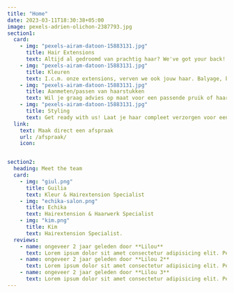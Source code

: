 ```yaml
---
title: "Home"
date: 2023-03-11T18:30:38+05:00
image: pexels-adrien-olichon-2387793.jpg
section1:
  card:
    - img: "pexels-airam-datoon-15883131.jpg"
      title: Hair Extensions
      text: Altijd al gedroomd van prachtig haar? We've got your back! Doormiddel van Echika's eigen Weave methode of onze Tape Wefts laten we je stralen. Of je nou enkel meer volume of juist een complete make-over wilt, dan ben je bij ons in goede handen.
    - img: "pexels-airam-datoon-15883131.jpg"
      title: Kleuren
      text: I.c.m. onze extensions, verven we ook jouw haar. Balyage, babylights of felle kleuren? Niks is ons te gek!
    - img: "pexels-airam-datoon-15883131.jpg"
      title: Aanmeten/passen van haarstukken
      text: Wil je graag advies op maat voor een passende pruik of haarstuk uit onze winkel? Maak gerust een afspraak en we helpen je graag!
    - img: "pexels-airam-datoon-15883131.jpg"
      title: Styling
      text: Get ready with us! Laat je haar compleet verzorgen voor een bruiloft of feestje.
  link:
    text: Maak direct een afspraak
    url: /afspraak/
    icon: 


section2:
  heading: Meet the team
  card:
    - img: "giul.png"
      title: Guilia
      text: Kleur & Hairextension Specialist
    - img: "echika-salon.png"
      title: Echika
      text: Hairextension & Haarwerk Specialist
    - img: "kim.png"
      title: Kim
      text: Hairextension Specialist.
  reviews:
    - name: ongeveer 2 jaar geleden door **Lilou**
      text: Lorem ipsum dolor sit amet consectetur adipisicing elit. Perferendis voluptatibus eius, natus odit enim ratione a ab
    - name: ongeveer 2 jaar geleden door **Lilou 2**
      text: Lorem ipsum dolor sit amet consectetur adipisicing elit. Perferendis voluptatibus eius, natus odit enim ratione a ab
    - name: ongeveer 2 jaar geleden door **Lilou 3**
      text: Lorem ipsum dolor sit amet consectetur adipisicing elit. Perferendis voluptatibus eius, natus odit enim ratione a ab
---
```

